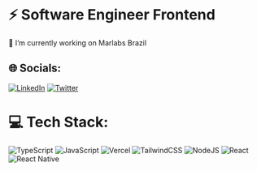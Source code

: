 # ⚡ Software Engineer Frontend
🔭 I’m currently working on Marlabs Brazil


## 🌐 Socials:
<!-- [![Discord](https://img.shields.io/badge/Discord-%237289DA.svg?logo=discord&logoColor=white)](https://discord.gg/juliochiuchi) -->
[![LinkedIn](https://img.shields.io/badge/LinkedIn-%230077B5.svg?logo=linkedin&logoColor=white)](https://linkedin.com/in/juliochiuchi) 
[![Twitter](https://img.shields.io/badge/Twitter-%231DA1F2.svg?logo=Twitter&logoColor=white)](https://twitter.com/juliochiuchi) 

# 💻 Tech Stack:
![TypeScript](https://img.shields.io/badge/typescript-%23007ACC.svg?style=for-the-badge&logo=typescript&logoColor=white) 
![JavaScript](https://img.shields.io/badge/javascript-%23323330.svg?style=for-the-badge&logo=javascript&logoColor=%23F7DF1E) 
![Vercel](https://img.shields.io/badge/vercel-%23000000.svg?style=for-the-badge&logo=vercel&logoColor=white) 
![TailwindCSS](https://img.shields.io/badge/tailwindcss-%2338B2AC.svg?style=for-the-badge&logo=tailwind-css&logoColor=white) 
![NodeJS](https://img.shields.io/badge/node.js-6DA55F?style=for-the-badge&logo=node.js&logoColor=white) 
![React](https://img.shields.io/badge/react-%2320232a.svg?style=for-the-badge&logo=react&logoColor=%2361DAFB) 
![React Native](https://img.shields.io/badge/react_native-%2320232a.svg?style=for-the-badge&logo=react&logoColor=%2361DAFB)

<!-- # 📊 GitHub Stats:
![](https://github-readme-stats.vercel.app/api?username=juliochiuchi&theme=dracula&hide_border=true&include_all_commits=false&count_private=false)
![](https://github-readme-streak-stats.herokuapp.com/?user=juliochiuchi&theme=dracula&hide_border=true)<br/> -->

<!-- Proudly created with GPRM ( https://gprm.itsvg.in ) -->
